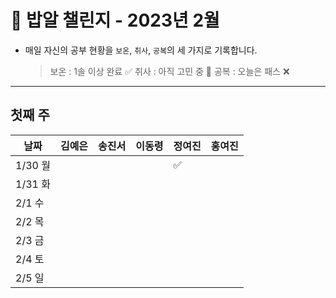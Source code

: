 # 🍚 밥알 챌린지 - 2023년 2월
- 매일 자신의 공부 현황을 `보온`, `취사`, `공복`의 세 가지로 기록합니다.
    
    > 보온 : 1솔 이상 완료 ✅
    취사 : 아직 고민 중 🤔
    공복 : 오늘은 패스 ❌
---

## 첫째 주
**날짜**|김예은|송진서|이동령|정여진|홍여진
---|---|---|---|---|---
1/30 월| | | |✅|
1/31 화| | | | |
2/1 수|  | | | |
2/2 목|  | | | |
2/3 금| | | | |
2/4 토| | | | |
2/5 일| | | | |
